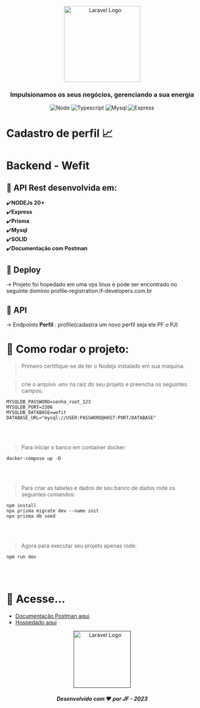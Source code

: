 <p align="center" backgroud="#000">
    <a href=" target="_blank"><img src="https://e3ba6e8732e83984.cdn.gocache.net/uploads/image/file/869055/large_bf54d5f5c6b18a79823de602a5528298.png" width="200" alt="Laravel Logo"></a>
    <h3 align="center">Impulsionamos os seus negócios, gerenciando a sua energia</h3>
</p>

<p align="center">
<img src="https://img.shields.io/badge/Node.js-43853D?style=for-the-badge&logo=node.js&logoColor=white" alt="Node">
<img src="https://img.shields.io/badge/TypeScript-007ACC?style=for-the-badge&logo=typescript&logoColor=white" alt="Typescript">
<img src="https://img.shields.io/badge/mysql-4479A1?style=flat&logo=mysql&logoColor=white" alt="Mysql">
<img src="https://img.shields.io/badge/Express.js-404D59?style=for-the-badge" alt="Express">
</p>

# Cadastro de perfil 📈

# Backend - Wefit

## 🚀 API Rest desenvolvida em:<br/>
✔️**NODEJs 20+**<br/>
✔️**Express**<br/>
✔️**Prisma**<br/>
✔️**Mysql**<br/>
✔️**SOLID**<br/>
✔️**Documentação com Postman**<br/>

## 🚀 Deploy
-> Projeto foi hopedado em uma vps linux e pode ser encontrado no seguinte domínio profile-registration.if-developers.com.br

## 🚀 API
-> Endpoints **Perfil** :
profile(cadastra um novo perfil seja ele PF o PJ)<br/>


# 🚀 Como rodar o projeto:
> Primeiro certifique-se de ter o Nodejs instalado  em sua maquina.<br/><br/>

> crie o arquivo .env na raiz do seu projeto e preencha os seguintes campos:
```
MYSQLDB_PASSWORD=senha_root_123
MYSQLDB_PORT=3306
MYSQLDB_DATABASE=wefit
DATABASE_URL="mysql://USER:PASSWORD@HOST:PORT/DATABASE"
```
<br/><br/>
> Para iniciar o banco em container docker:
```
docker-compose up -D
```
<br/><br/>
> Para criar as tabelas e dados de seu banco de dados rode os seguintes comandos:
```
npm install
npx prisma migrate dev --name init
npx prisma db seed
 ```
<br/><br/>
> Agora para executar seu projeto apenas rode:
```
npm run dev
```
<br/><br/>
# 🚀 Acesse...
- [Documentação Postman aqui](https://documenter.getpostman.com/view/12476316/2s9Yywez6k).
- [Hospedado aqui](https://profile-registration.if-developers.com.br)

<p align="center">
    <a href="" target="_blank"><img src="https://e3ba6e8732e83984.cdn.gocache.net/uploads/image/file/869055/large_bf54d5f5c6b18a79823de602a5528298.png" width="150" alt="Laravel Logo"></a>
    <h5 align="center">Desenvolvido com ♥ por JF - 2023</h5>
</p>
